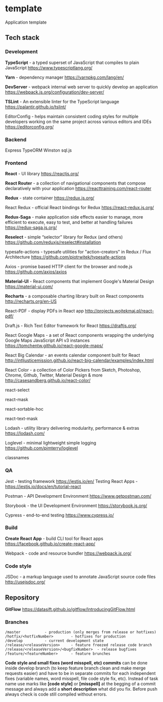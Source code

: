 # template

Application template

## Tech stack

### Development

**TypeScript** - a typed superset of JavaScript that compiles to plain JavaScript
https://www.typescriptlang.org/

**Yarn** - dependency manager
https://yarnpkg.com/lang/en/

**DevServer** - webpack internal web server to quickly develop an application
https://webpack.js.org/configuration/dev-server/

**TSLint** - An extensible linter for the TypeScript language
https://palantir.github.io/tslint/

EditorConfig - helps maintain consistent coding styles for multiple developers working on the same project across various editors and IDEs
https://editorconfig.org/

### Backend

Express
TypeORM
Winston
sql.js

### Frontend

**React** - UI library
https://reactjs.org/

**React Router** - a collection of navigational components that compose declaratively with your application
https://reacttraining.com/react-router

**Redux** - state container
https://redux.js.org/

React Redux - official React bindings for Redux
https://react-redux.js.org/

**Redux-Saga** - make application side effects easier to manage, more efficient to execute, easy to test, and better at handling failures
https://redux-saga.js.org/

**Reselect** - simple “selector” library for Redux (and others)
https://github.com/reduxjs/reselect#installation

typesafe-actions - typesafe utilities for "action-creators" in Redux / Flux Architecture
https://github.com/piotrwitek/typesafe-actions

Axios - promise based HTTP client for the browser and node.js
https://github.com/axios/axios

**Material-UI** - React components that implement Google's Material Design
https://material-ui.com/

**Recharts** - a composable charting library built on React components
http://recharts.org/en-US

React-PDF - display PDFs in React app
http://projects.wojtekmaj.pl/react-pdf/

Draft.js - Rich Text Editor framework for React
https://draftjs.org/

React Google Maps - a set of React components wrapping the underlying Google Maps JavaScript API v3 instances
https://tomchentw.github.io/react-google-maps/

React Big Calendar - an events calendar component built for React
http://intljusticemission.github.io/react-big-calendar/examples/index.html

React Color - a collection of Color Pickers from Sketch, Photoshop, Chrome, Github, Twitter, Material Design & more
http://casesandberg.github.io/react-color/

react-select

react-mask

react-sortable-hoc

react-text-mask

Lodash - utility library delivering modularity, performance & extras
https://lodash.com/

Loglevel - minimal lightweight simple logging
https://github.com/pimterry/loglevel

classnames


### QA

Jest - testing framework
https://jestjs.io/en/
Testing React Apps - https://jestjs.io/docs/en/tutorial-react

Postman - API Development Environment
https://www.getpostman.com/

Storybook - the UI Development Environment
https://storybook.js.org/

Cypress - end-to-end testing
https://www.cypress.io/

### Build

**Create React App** - build CLI tool for React apps
https://facebook.github.io/create-react-app/

Webpack - code and resource bundler
https://webpack.js.org/

### Code style

JSDoc - a markup language used to annotate JavaScript source code files
http://usejsdoc.org/

## Repository

**GitFlow**
https://datasift.github.io/gitflow/IntroducingGitFlow.html

### Branches
```
/master           - production (only merges from release or hotfixes)
/hotfix/<hotfixNumber>        - hotfixes for production
/develop          - current development state
/release/<releaseVersion>     - feature freezed release code branch
/release/<releaseVersion>/<bugfixNumber>  - release bugfixes
/feature/<featureNumber>      - feature brunches
```

**Code style and small fixes (word misspell, etc) commits** can be done inside develop branch (to keep feature branch clean and make merge requests easier) and have to be in separate commits for each independent fixes (variable names, word misspell, file code style fix, etc). Instead of task name use marks like **[code style]** or **[misspell]** at the begging of a commit message and always add a **short description** what did you fix. Before push always check is code still compiled without errors.
